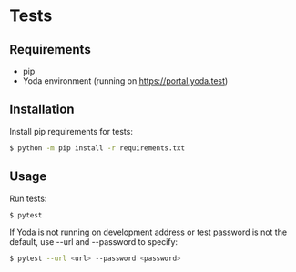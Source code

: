 # Tests

## Requirements
- pip
- Yoda environment (running on https://portal.yoda.test)

## Installation
Install pip requirements for tests:
```bash
$ python -m pip install -r requirements.txt
```

## Usage
Run tests:
```bash
$ pytest
```

If Yoda is not running on development address or test password is not the default, use --url and --password to specify:
```bash
$ pytest --url <url> --password <password>
```
